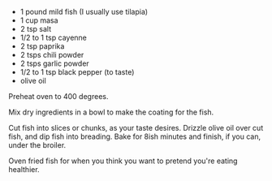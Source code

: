 * 1 pound mild fish (I usually use tilapia)
* 1 cup masa
* 2 tsp salt
* 1/2 to 1 tsp cayenne
* 2 tsp paprika
* 2 tsps chili powder
* 2 tsps garlic powder
* 1/2 to 1 tsp black pepper (to taste)
* olive oil

Preheat oven to 400 degrees.

Mix dry ingredients in a bowl to make the coating for the fish.

Cut fish into slices or chunks, as your taste desires. Drizzle olive oil over cut fish, and dip fish into breading. Bake for 8ish minutes and finish, if you can, under the broiler.

Oven fried fish for when you think you want to pretend you're eating healthier.
